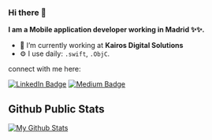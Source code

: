 ### Hi there 👋

<b>I am a **Mobile application** developer working in Madrid ✨✨.</b>

- 🔭 I’m currently working at **Kairos Digital Solutions** 
- ⚙️ I use daily: `.swift`, `.ObjC`.

connect with me here:

[![LinkedIn Badge](https://img.shields.io/badge/-LinkedIn-blue?style=flat&logo=Linkedin&logoColor=white)](https://www.linkedin.com/in/hipolitoarias/ "Connect on LinkedIn")
[![Medium Badge](https://img.shields.io/badge/-Medium-brightgreen?style=flat&logo=Medium&logoColor=white)](https://medium.com/@litoarias "Connect on Medium")


## Github Public Stats

[![My Github Stats](https://github-readme-stats.vercel.app/api?username=litoarias&show_icons=true&title_color=fff&icon_color=79ff97&text_color=9f9f9f&bg_color=151515)](https://github.com/litoarias)

<!--
**litoarias/litoarias** is a ✨ _special_ ✨ repository because its `README.md` (this file) appears on your GitHub profile.

Here are some ideas to get you started:

- 🔭 I’m currently working at **Kairos DS**
- 🌱 I’m currently learning **Kotlin**
-->
